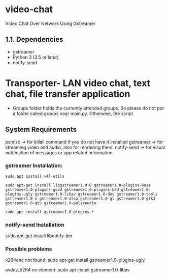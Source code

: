 # video-chat
Video Chat Over Network Using Gstreamer


## 1.1. Dependencies

* gstreamer
* Python 3 (3.5 or later)
* notify-send



# Transporter- LAN video chat, text chat, file transfer application

* Groups folder holds the currently attended groups. So please do not put a folder called groups near main.py. Otherwise, the script  

## System Requirements

psmisc -> for killall command if you do not have it installed 
gstreamer -> for streaming video and audio, also for rendering them.
notify-send -> for visual notification of messages or app related information.

### gstreamer Installation:

```
sudo apt install v4l-utils

sudo apt-get install libgstreamer1.0-0 gstreamer1.0-plugins-base gstreamer1.0-plugins-good gstreamer1.0-plugins-bad gstreamer1.0-plugins-ugly gstreamer1.0-libav gstreamer1.0-doc gstreamer1.0-tools gstreamer1.0-x gstreamer1.0-alsa gstreamer1.0-gl gstreamer1.0-gtk3 gstreamer1.0-qt5 gstreamer1.0-pulseaudio

sudo apt install gstreamer1.0-plugins-*
```

### notify-send Installation

sudo apt-get install libnotify-bin

### Possible problems 

x264enc not found: 
sudo apt-get install gstreamer1.0-plugins-ugly

avdev_h264 no element: 
sudo apt install gstreamer1.0-libav
